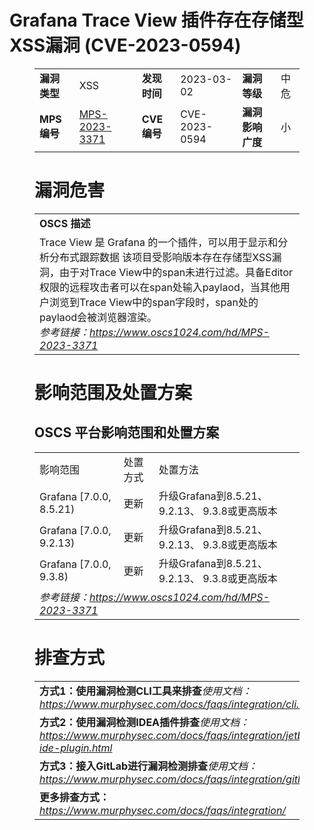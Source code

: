 # Grafana Trace View 插件存在存储型XSS漏洞 (CVE-2023-0594)
<figure class="wp-block-table">
    <table>
        <tbody>
        <tr>
            <td><strong>漏洞类型</strong></td>
            <td>XSS</td>
            <td><strong>发现时间</strong></td>
            <td>2023-03-02</td>
            <td><strong>漏洞等级</strong></td>
            <td>中危</td>
        </tr>
        <tr>
            <td><strong>MPS编号</strong></td>
            <td><a href="https://www.oscs1024.com/hd/MPS-2023-3371">MPS-2023-3371</a></td>
            <td><strong>CVE编号</strong></td>
            <td>CVE-2023-0594</td>
            <td><strong>漏洞影响广度</strong></td>
            <td>小</td>
        </tr>
        </tbody>
    </table>
</figure>


<figure class="wp-block-table">
    <h1 class="wp-block-heading">漏洞危害</h1>
    <table>
        <tbody>
        <tr>
            <td><strong>OSCS 描述</strong></td>
        </tr>
        <tr>
            <td>Trace View 是 Grafana 的一个插件，可以用于显示和分析分布式跟踪数据
该项目受影响版本存在存储型XSS漏洞，由于对Trace View中的span未进行过滤。具备Editor权限的远程攻击者可以在span处输入paylaod，当其他用户浏览到Trace View中的span字段时，span处的paylaod会被浏览器渲染。<br><em>参考链接：<a
                    href="https://www.oscs1024.com/hd/MPS-2023-3371">https://www.oscs1024.com/hd/MPS-2023-3371</a></em>
            </td>
        </tr>
        </tbody>
    </table>
</figure>


<figure class="wp-block-table alignleft">
    <h1 class="wp-block-heading">影响范围及处置方案</h1>
    <h2 class="wp-block-heading"><strong>OSCS</strong> <strong>平台影响范围和处置方案</strong></h2>
    <table>
        <tbody>
        <tr>
            <td>影响范围</td>
            <td>处置方式</td>
            <td>处置方法</td>
        </tr>
        <tr><td rowspan="1">Grafana [7.0.0, 8.5.21)</td><td>更新</td><td>升级Grafana到8.5.21、9.2.13、 9.3.8或更高版本</td></tr><tr><td rowspan="1">Grafana [7.0.0, 9.2.13)</td><td>更新</td><td>升级Grafana到8.5.21、9.2.13、 9.3.8或更高版本</td></tr><tr><td rowspan="1">Grafana [7.0.0, 9.3.8)</td><td>更新</td><td>升级Grafana到8.5.21、9.2.13、 9.3.8或更高版本</td></tr>
        <tr>
            <td colspan="3"><em>参考链接：</em><em><a
                    href="https://www.oscs1024.com/hd/MPS-2023-3371">https://www.oscs1024.com/hd/MPS-2023-3371</a></em></td>
        </tr>
        </tbody>
    </table>
</figure>


<figure class="wp-block-table">
    <h1 class="wp-block-heading">排查方式</h1>
    <table>
        <tbody>
        <tr>
            <td><strong>方式1：使用漏洞检测CLI工具来排查</strong><em>使用文档：<a
                    href="https://www.murphysec.com/docs/faqs/integration/cli.html">https://www.murphysec.com/docs/faqs/integration/cli.html</a></em>
            </td>
        </tr>
        <tr>
            <td><strong>方式2：使用漏洞检测IDEA插件排查</strong><em>使用文档：<a
                    href="https://www.murphysec.com/docs/faqs/integration/jetbrains-ide-plugin.html">https://www.murphysec.com/docs/faqs/integration/jetbrains-ide-plugin.html</a></em>
            </td>
        </tr>
        <tr>
            <td><strong>方式3：接入GitLab进行漏洞检测排查</strong><em>使用文档：<a
                    href="https://www.murphysec.com/docs/faqs/integration/gitlab.html">https://www.murphysec.com/docs/faqs/integration/gitlab.html</a></em>
            </td>
        </tr>
        <tr>
            <td><strong>更多排查方式：</strong><em><a
                    href="https://www.murphysec.com/docs/faqs/integration/">https://www.murphysec.com/docs/faqs/integration/</a></em>
            </td>
        </tr>
        </tbody>
    </table>
</figure>